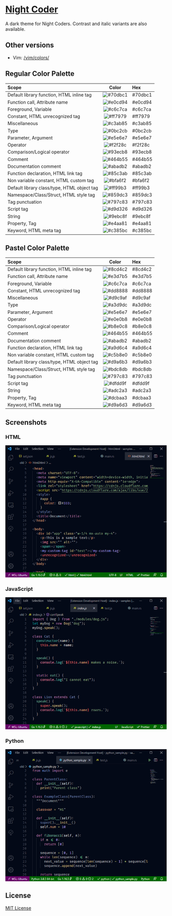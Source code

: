 # [Night Coder](https://marketplace.visualstudio.com/items?itemName=a5hk.night-coder)

A dark theme for Night Coders. Contrast and italic variants are also available.

## Other versions

- Vim: [/vim/colors/](/vim/colors/)

## Regular Color Palette

| Scope | Color | Hex |
|:------|:-----:|:----|
|Default library function, HTML inline tag|![#70dbc1](https://via.placeholder.com/23/70dbc1/?text=+)|#70dbc1|
|Function call, Attribute name|![#e0cd94](https://via.placeholder.com/23/e0cd94/?text=+)|#e0cd94|
|Foreground, Variable|![#c6c7ca](https://via.placeholder.com/23/c6c7ca/?text=+)|#c6c7ca|
|Constant, HTML unrecognized tag|![#ff7979](https://via.placeholder.com/23/ff7979/?text=+)|#ff7979|
|Miscellaneous|![#c3ab85](https://via.placeholder.com/23/c3ab85/?text=+)|#c3ab85|
|Type|![#0bc2cb](https://via.placeholder.com/23/0bc2cb/?text=+)|#0bc2cb|
|Parameter, Argument|![#e5e6e7](https://via.placeholder.com/23/e5e6e7/?text=+)|#e5e6e7|
|Operator|![#f2f28c](https://via.placeholder.com/23/f2f28c/?text=+)|#f2f28c|
|Comparison/Logical operator|![#93ecb8](https://via.placeholder.com/23/93ecb8/?text=+)|#93ecb8|
|Comment|![#464b55](https://via.placeholder.com/23/464b55/?text=+)|#464b55|
|Documentation comment|![#abadb2](https://via.placeholder.com/23/abadb2/?text=+)|#abadb2|
|Function declaration, HTML link tag|![#85c3ab](https://via.placeholder.com/23/85c3ab/?text=+)|#85c3ab|
|Non variable constant, HTML custom tag|![#bfa6f2](https://via.placeholder.com/23/bfa6f2/?text=+)|#bfa6f2|
|Default library class/type, HTML object tag|![#ff99b3](https://via.placeholder.com/23/ff99b3/?text=+)|#ff99b3|
|Namespace/Class/Struct, HTML style tag|![#859dc3](https://via.placeholder.com/23/859dc3/?text=+)|#859dc3|
|Tag punctuation|![#797c83](https://via.placeholder.com/23/797c83/?text=+)|#797c83|
|Script tag|![#d9d326](https://via.placeholder.com/23/d9d326/?text=+)|#d9d326|
|String|![#9ebc8f](https://via.placeholder.com/23/9ebc8f/?text=+)|#9ebc8f|
|Property, Tag |![#e4aa81](https://via.placeholder.com/23/e4aa81/?text=+)|#e4aa81|
|Keyword, HTML meta tag|![#c385bc](https://via.placeholder.com/23/c385bc/?text=+)|#c385bc|

## Pastel Color Palette

| Scope | Color | Hex |
|:------|:-----:|:----|
|Default library function, HTML inline tag|![#8cd4c2](https://via.placeholder.com/23/70dbc1/?text=+)|#8cd4c2|
|Function call, Attribute name|![#e3d7b5](https://via.placeholder.com/23/e0cd94/?text=+)|#e3d7b5|
|Foreground, Variable|![#c6c7ca](https://via.placeholder.com/23/c6c7ca/?text=+)|#c6c7ca|
|Constant, HTML unrecognized tag|![#dd8888](https://via.placeholder.com/23/ff7979/?text=+)|#dd8888|
|Miscellaneous|![#d9c9af](https://via.placeholder.com/23/c3ab85/?text=+)|#d9c9af|
|Type|![#a3d9dc](https://via.placeholder.com/23/0bc2cb/?text=+)|#a3d9dc|
|Parameter, Argument|![#e5e6e7](https://via.placeholder.com/23/e5e6e7/?text=+)|#e5e6e7|
|Operator|![#e0e0b8](https://via.placeholder.com/23/f2f28c/?text=+)|#e0e0b8|
|Comparison/Logical operator|![#b8e0c8](https://via.placeholder.com/23/93ecb8/?text=+)|#b8e0c8|
|Comment|![#464b55](https://via.placeholder.com/23/464b55/?text=+)|#464b55|
|Documentation comment|![#abadb2](https://via.placeholder.com/23/abadb2/?text=+)|#abadb2|
|Function declaration, HTML link tag|![#a9d6c4](https://via.placeholder.com/23/85c3ab/?text=+)|#a9d6c4|
|Non variable constant, HTML custom tag|![#c5b8e0](https://via.placeholder.com/23/bfa6f2/?text=+)|#c5b8e0|
|Default library class/type, HTML object tag|![#d9a6b3](https://via.placeholder.com/23/ff99b3/?text=+)|#d9a6b3|
|Namespace/Class/Struct, HTML style tag|![#bdc8db](https://via.placeholder.com/23/859dc3/?text=+)|#bdc8db|
|Tag punctuation|![#797c83](https://via.placeholder.com/23/797c83/?text=+)|#797c83|
|Script tag|![#dfdd9f](https://via.placeholder.com/23/d9d326/?text=+)|#dfdd9f|
|String|![#adc2a3](https://via.placeholder.com/23/9ebc8f/?text=+)|#adc2a3|
|Property, Tag |![#dcbaa3](https://via.placeholder.com/23/e4aa81/?text=+)|#dcbaa3|
|Keyword, HTML meta tag|![#d9a6d3](https://via.placeholder.com/23/c385bc/?text=+)|#d9a6d3|

## Screenshots

### HTML

![html](screenshot/html.png)

### JavaScript

![javascript](screenshot/javascript.png)

### Python

![python](screenshot/python.png)

## License

[MIT License](LICENSE)
